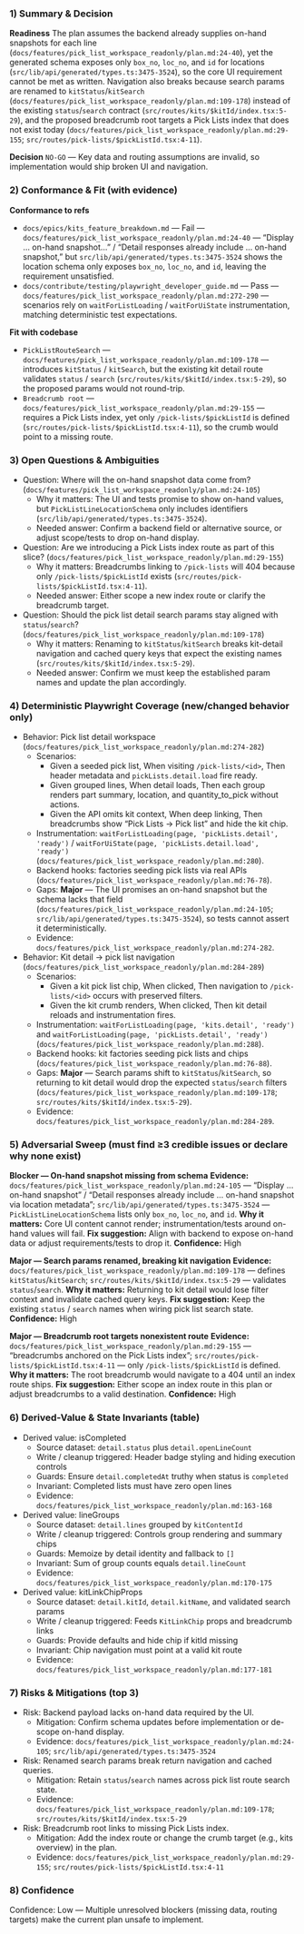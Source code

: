 ### 1) Summary & Decision
**Readiness**
The plan assumes the backend already supplies on-hand snapshots for each line (`docs/features/pick_list_workspace_readonly/plan.md:24-40`), yet the generated schema exposes only `box_no`, `loc_no`, and `id` for locations (`src/lib/api/generated/types.ts:3475-3524`), so the core UI requirement cannot be met as written. Navigation also breaks because search params are renamed to `kitStatus`/`kitSearch` (`docs/features/pick_list_workspace_readonly/plan.md:109-178`) instead of the existing `status`/`search` contract (`src/routes/kits/$kitId/index.tsx:5-29`), and the proposed breadcrumb root targets a Pick Lists index that does not exist today (`docs/features/pick_list_workspace_readonly/plan.md:29-155`; `src/routes/pick-lists/$pickListId.tsx:4-11`).

**Decision**
`NO-GO` — Key data and routing assumptions are invalid, so implementation would ship broken UI and navigation.

### 2) Conformance & Fit (with evidence)
**Conformance to refs**
- `docs/epics/kits_feature_breakdown.md` — Fail — `docs/features/pick_list_workspace_readonly/plan.md:24-40` — “Display … on-hand snapshot…” / “Detail responses already include … on-hand snapshot,” but `src/lib/api/generated/types.ts:3475-3524` shows the location schema only exposes `box_no`, `loc_no`, and `id`, leaving the requirement unsatisfied.
- `docs/contribute/testing/playwright_developer_guide.md` — Pass — `docs/features/pick_list_workspace_readonly/plan.md:272-290` — scenarios rely on `waitForListLoading` / `waitForUiState` instrumentation, matching deterministic test expectations.

**Fit with codebase**
- `PickListRouteSearch` — `docs/features/pick_list_workspace_readonly/plan.md:109-178` — introduces `kitStatus` / `kitSearch`, but the existing kit detail route validates `status` / `search` (`src/routes/kits/$kitId/index.tsx:5-29`), so the proposed params would not round-trip.
- `Breadcrumb root` — `docs/features/pick_list_workspace_readonly/plan.md:29-155` — requires a Pick Lists index, yet only `/pick-lists/$pickListId` is defined (`src/routes/pick-lists/$pickListId.tsx:4-11`), so the crumb would point to a missing route.

### 3) Open Questions & Ambiguities
- Question: Where will the on-hand snapshot data come from? (`docs/features/pick_list_workspace_readonly/plan.md:24-105`)
  - Why it matters: The UI and tests promise to show on-hand values, but `PickListLineLocationSchema` only includes identifiers (`src/lib/api/generated/types.ts:3475-3524`).
  - Needed answer: Confirm a backend field or alternative source, or adjust scope/tests to drop on-hand display.
- Question: Are we introducing a Pick Lists index route as part of this slice? (`docs/features/pick_list_workspace_readonly/plan.md:29-155`)
  - Why it matters: Breadcrumbs linking to `/pick-lists` will 404 because only `/pick-lists/$pickListId` exists (`src/routes/pick-lists/$pickListId.tsx:4-11`).
  - Needed answer: Either scope a new index route or clarify the breadcrumb target.
- Question: Should the pick list detail search params stay aligned with `status`/`search`? (`docs/features/pick_list_workspace_readonly/plan.md:109-178`)
  - Why it matters: Renaming to `kitStatus`/`kitSearch` breaks kit-detail navigation and cached query keys that expect the existing names (`src/routes/kits/$kitId/index.tsx:5-29`).
  - Needed answer: Confirm we must keep the established param names and update the plan accordingly.

### 4) Deterministic Playwright Coverage (new/changed behavior only)
- Behavior: Pick list detail workspace (`docs/features/pick_list_workspace_readonly/plan.md:274-282`)
  - Scenarios:
    - Given a seeded pick list, When visiting `/pick-lists/<id>`, Then header metadata and `pickLists.detail.load` fire ready.
    - Given grouped lines, When detail loads, Then each group renders part summary, location, and quantity_to_pick without actions.
    - Given the API omits kit context, When deep linking, Then breadcrumbs show “Pick Lists → Pick list” and hide the kit chip.
  - Instrumentation: `waitForListLoading(page, 'pickLists.detail', 'ready')` / `waitForUiState(page, 'pickLists.detail.load', 'ready')` (`docs/features/pick_list_workspace_readonly/plan.md:280`).
  - Backend hooks: factories seeding pick lists via real APIs (`docs/features/pick_list_workspace_readonly/plan.md:76-78`).
  - Gaps: **Major** — The UI promises an on-hand snapshot but the schema lacks that field (`docs/features/pick_list_workspace_readonly/plan.md:24-105`; `src/lib/api/generated/types.ts:3475-3524`), so tests cannot assert it deterministically.
  - Evidence: `docs/features/pick_list_workspace_readonly/plan.md:274-282`.
- Behavior: Kit detail → pick list navigation (`docs/features/pick_list_workspace_readonly/plan.md:284-289`)
  - Scenarios:
    - Given a kit pick list chip, When clicked, Then navigation to `/pick-lists/<id>` occurs with preserved filters.
    - Given the kit crumb renders, When clicked, Then kit detail reloads and instrumentation fires.
  - Instrumentation: `waitForListLoading(page, 'kits.detail', 'ready')` and `waitForListLoading(page, 'pickLists.detail', 'ready')` (`docs/features/pick_list_workspace_readonly/plan.md:288`).
  - Backend hooks: kit factories seeding pick lists and chips (`docs/features/pick_list_workspace_readonly/plan.md:76-88`).
  - Gaps: **Major** — Search params shift to `kitStatus`/`kitSearch`, so returning to kit detail would drop the expected `status`/`search` filters (`docs/features/pick_list_workspace_readonly/plan.md:109-178`; `src/routes/kits/$kitId/index.tsx:5-29`).
  - Evidence: `docs/features/pick_list_workspace_readonly/plan.md:284-289`.

### 5) Adversarial Sweep (must find ≥3 credible issues or declare why none exist)
**Blocker — On-hand snapshot missing from schema**
**Evidence:** `docs/features/pick_list_workspace_readonly/plan.md:24-105` — “Display … on-hand snapshot” / “Detail responses already include … on-hand snapshot via location metadata”; `src/lib/api/generated/types.ts:3475-3524` — `PickListLineLocationSchema` lists only `box_no`, `loc_no`, and `id`.
**Why it matters:** Core UI content cannot render; instrumentation/tests around on-hand values will fail.
**Fix suggestion:** Align with backend to expose on-hand data or adjust requirements/tests to drop it.
**Confidence:** High

**Major — Search params renamed, breaking kit navigation**
**Evidence:** `docs/features/pick_list_workspace_readonly/plan.md:109-178` — defines `kitStatus`/`kitSearch`; `src/routes/kits/$kitId/index.tsx:5-29` — validates `status`/`search`.
**Why it matters:** Returning to kit detail would lose filter context and invalidate cached query keys.
**Fix suggestion:** Keep the existing `status` / `search` names when wiring pick list search state.
**Confidence:** High

**Major — Breadcrumb root targets nonexistent route**
**Evidence:** `docs/features/pick_list_workspace_readonly/plan.md:29-155` — “breadcrumbs anchored on the Pick Lists index”; `src/routes/pick-lists/$pickListId.tsx:4-11` — only `/pick-lists/$pickListId` is defined.
**Why it matters:** The root breadcrumb would navigate to a 404 until an index route ships.
**Fix suggestion:** Either scope an index route in this plan or adjust breadcrumbs to a valid destination.
**Confidence:** High

### 6) Derived-Value & State Invariants (table)
- Derived value: isCompleted
  - Source dataset: `detail.status` plus `detail.openLineCount`
  - Write / cleanup triggered: Header badge styling and hiding execution controls
  - Guards: Ensure `detail.completedAt` truthy when status is `completed`
  - Invariant: Completed lists must have zero open lines
  - Evidence: `docs/features/pick_list_workspace_readonly/plan.md:163-168`
- Derived value: lineGroups
  - Source dataset: `detail.lines` grouped by `kitContentId`
  - Write / cleanup triggered: Controls group rendering and summary chips
  - Guards: Memoize by detail identity and fallback to `[]`
  - Invariant: Sum of group counts equals `detail.lineCount`
  - Evidence: `docs/features/pick_list_workspace_readonly/plan.md:170-175`
- Derived value: kitLinkChipProps
  - Source dataset: `detail.kitId`, `detail.kitName`, and validated search params
  - Write / cleanup triggered: Feeds `KitLinkChip` props and breadcrumb links
  - Guards: Provide defaults and hide chip if kitId missing
  - Invariant: Chip navigation must point at a valid kit route
  - Evidence: `docs/features/pick_list_workspace_readonly/plan.md:177-181`

### 7) Risks & Mitigations (top 3)
- Risk: Backend payload lacks on-hand data required by the UI.
  - Mitigation: Confirm schema updates before implementation or de-scope on-hand display.
  - Evidence: `docs/features/pick_list_workspace_readonly/plan.md:24-105`; `src/lib/api/generated/types.ts:3475-3524`
- Risk: Renamed search params break return navigation and cached queries.
  - Mitigation: Retain `status`/`search` names across pick list route search state.
  - Evidence: `docs/features/pick_list_workspace_readonly/plan.md:109-178`; `src/routes/kits/$kitId/index.tsx:5-29`
- Risk: Breadcrumb root links to missing Pick Lists index.
  - Mitigation: Add the index route or change the crumb target (e.g., kits overview) in the plan.
  - Evidence: `docs/features/pick_list_workspace_readonly/plan.md:29-155`; `src/routes/pick-lists/$pickListId.tsx:4-11`

### 8) Confidence
Confidence: Low — Multiple unresolved blockers (missing data, routing targets) make the current plan unsafe to implement.
